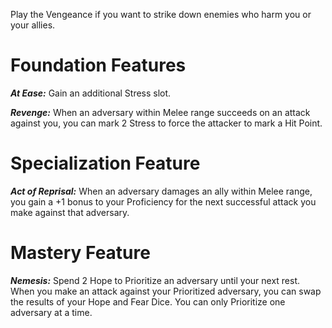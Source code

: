 Play the Vengeance if you want to strike down enemies who harm you or your allies.

# Foundation Features

***At Ease:*** Gain an additional Stress slot.

***Revenge:*** When an adversary within Melee range succeeds on an attack against you, you can mark 2 Stress to force the attacker to mark a Hit Point.

# Specialization Feature

***Act of Reprisal:*** When an adversary damages an ally within Melee range, you gain a +1 bonus to your Proficiency for the next successful attack you make against that adversary.

# Mastery Feature

***Nemesis:*** Spend 2 Hope to Prioritize an adversary until your next rest. When you make an attack against your Prioritized adversary, you can swap the results of your Hope and Fear Dice. You can only Prioritize one adversary at a time.
